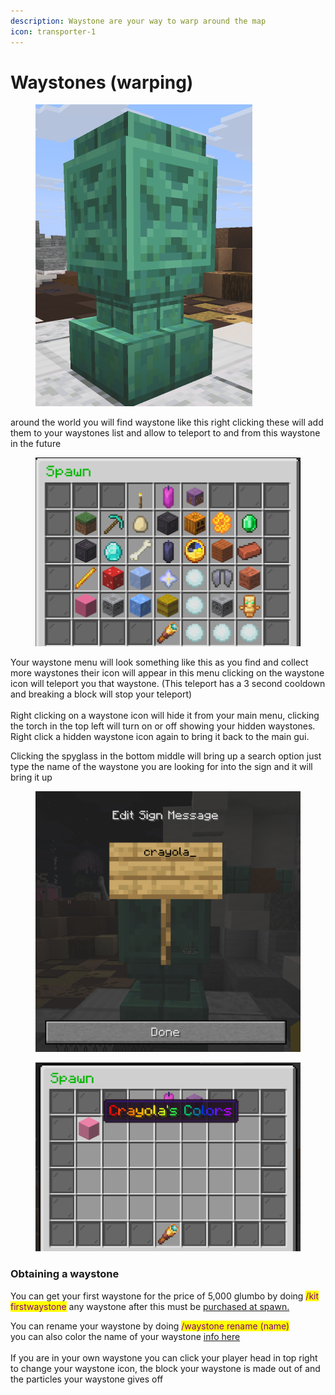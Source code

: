 ```yaml
---
description: Waystone are your way to warp around the map
icon: transporter-1
---
```


# Waystones (warping)

<figure><img src="../.gitbook/assets/image.png" alt="" width="347"><figcaption></figcaption></figure>

around the world you will find waystone like this right clicking these will add them to your waystones list and allow to teleport to and from this waystone in the future

<figure><img src="../.gitbook/assets/image (1).png" alt=""><figcaption></figcaption></figure>

Your waystone menu will look something like this as you find and collect more waystones their icon will appear in this menu clicking on the waystone icon will teleport you that waystone. (This teleport has a 3 second cooldown and breaking a block will stop your teleport)\
\
Right clicking on a waystone icon will hide it from your main menu, clicking the torch in the top left will turn on or off showing your hidden waystones. Right click a hidden waystone icon again to bring it back to the main gui.

Clicking the spyglass in the bottom middle will bring up a search option just type the name of the waystone you are looking for into the sign and it will bring it up

<figure><img src="../.gitbook/assets/image (2).png" alt=""><figcaption></figcaption></figure>

<figure><img src="../.gitbook/assets/image (3).png" alt=""><figcaption></figcaption></figure>

### Obtaining a waystone

You can get your first waystone for the price of 5,000 glumbo by doing <mark style="color:purple;">/kit firstwaystone</mark> any waystone after this must be [purchased at spawn. ](../spawn-info.md)

You can rename your waystone by doing <mark style="color:purple;">/waystone rename (name)</mark>\
you can also color the name of your waystone [info here](../customization/username-colors.md)\
\
If you are in your own waystone you can click your player head in top right to change your waystone icon, the block your waystone is made out of and the particles your waystone gives off

